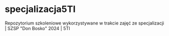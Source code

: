 # specjalizacja5TI
Repozytorium szkoleniowe wykorzystywane w trakcie zajęć ze specjalizacji | SZSP "Don Bosko" 2024 | 5TI
